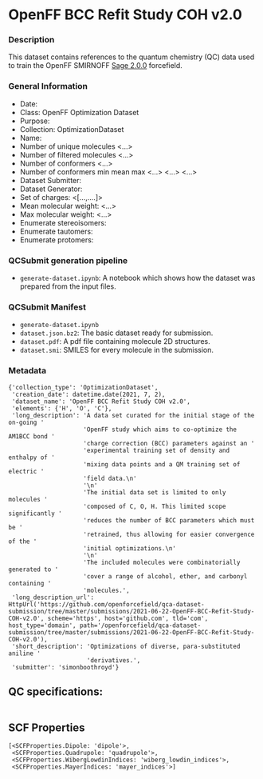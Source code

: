 # OpenFF BCC Refit Study COH v2.0

### Description

This dataset contains references to the quantum chemistry (QC) data used to train the OpenFF SMIRNOFF 
[Sage 2.0.0](https://github.com/openforcefield/openff-sage) forcefield. 

### General Information

<!-- copy outputs from generation notebook into these fields -->

- Date: <date>
- Class: OpenFF Optimization Dataset
- Purpose: <brief description>
- Collection: OptimizationDataset
- Name: <dataset name>
- Number of unique molecules        <...>
- Number of filtered molecules     <...> 
- Number of conformers             <...> 
- Number of conformers min mean max <...>   <...>   <...>
- Dataset Submitter: <name of submitter>
- Dataset Generator: <name of generator>
- Set of charges: <[...,....]>
- Mean molecular weight: <...>
- Max molecular weight: <...>
- Enumerate stereoisomers: <bool>
- Enumerate tautomers: <bool>
- Enumerate protomers: <bool>

### QCSubmit generation pipeline

- `generate-dataset.ipynb`: A notebook which shows how the dataset was prepared from the input files.

### QCSubmit Manifest

- `generate-dataset.ipynb`
- `dataset.json.bz2`: The basic dataset ready for submission.
- `dataset.pdf`: A pdf file containing molecule 2D structures.
- `dataset.smi`: SMILES for every molecule in the submission.
 
### Metadata

<!-- copy metadata outputs from generation notebook here -->

```
{'collection_type': 'OptimizationDataset',
 'creation_date': datetime.date(2021, 7, 2),
 'dataset_name': 'OpenFF BCC Refit Study COH v2.0',
 'elements': {'H', 'O', 'C'},
 'long_description': 'A data set curated for the initial stage of the on-going '
                     'OpenFF study which aims to co-optimize the AM1BCC bond '
                     'charge correction (BCC) parameters against an '
                     'experimental training set of density and enthalpy of '
                     'mixing data points and a QM training set of electric '
                     'field data.\n'
                     '\n'
                     'The initial data set is limited to only molecules '
                     'composed of C, O, H. This limited scope significantly '
                     'reduces the number of BCC parameters which must be '
                     'retrained, thus allowing for easier convergence of the '
                     'initial optimizations.\n'
                     '\n'
                     'The included molecules were combinatorially generated to '
                     'cover a range of alcohol, ether, and carbonyl containing '
                     'molecules.',
 'long_description_url': HttpUrl('https://github.com/openforcefield/qca-dataset-submission/tree/master/submissions/2021-06-22-OpenFF-BCC-Refit-Study-COH-v2.0', scheme='https', host='github.com', tld='com', host_type='domain', path='/openforcefield/qca-dataset-submission/tree/master/submissions/2021-06-22-OpenFF-BCC-Refit-Study-COH-v2.0'),
 'short_description': 'Optimizations of diverse, para-substituted aniline '
                      'derivatives.',
 'submitter': 'simonboothroyd'}
```

## QC specifications:

<!-- copy spec outputs from generation notebook here -->

```

```

## SCF Properties

<!-- copy scf property outputs from generation notebook here -->

```
[<SCFProperties.Dipole: 'dipole'>,
 <SCFProperties.Quadrupole: 'quadrupole'>,
 <SCFProperties.WibergLowdinIndices: 'wiberg_lowdin_indices'>,
 <SCFProperties.MayerIndices: 'mayer_indices'>]
```
